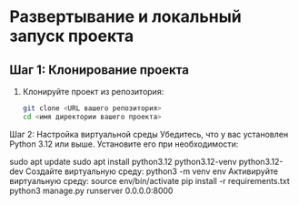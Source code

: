 # Развертывание и локальный запуск проекта

## Шаг 1: Клонирование проекта
1. Клонируйте проект из репозитория:
   ```bash
   git clone <URL вашего репозитория>
   cd <имя директории вашего проекта>
Шаг 2: Настройка виртуальной среды
Убедитесь, что у вас установлен Python 3.12 или выше. Установите его при необходимости:

sudo apt update
sudo apt install python3.12 python3.12-venv python3.12-dev
Создайте виртуальную среду:
python3 -m venv env
Активируйте виртуальную среду:
source env/bin/activate
pip install -r requirements.txt
python3 manage.py runserver 0.0.0.0:8000
